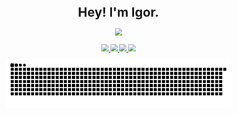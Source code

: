 <h1 align="center">Hey! I'm Igor.</h1>

<div align="center">
  <img src="https://github-readme-stats.vercel.app/api?username=igorjcqs&show_icons=true&theme=vue&include_all_commits=true&count_private=true"/>
</div>
<br>
<div align="center"> 

<a href="https://www.instagram.com/igorjcqs/" target="_blank">
<img src="https://img.shields.io/badge/Instagram-E4405F?style=for-the-badge&logo=instagram&logoColor=white">
</a>

<a href="https://twitter.com/jcqs0" target="_blank">
<img src="https://img.shields.io/badge/Twitter-1DA1F2?style=for-the-badge&logo=twitter&logoColor=white">
</a>
  
<a href="https://www.linkedin.com/in/igorjcqs/" target="_blank">
<img src="https://img.shields.io/badge/LinkedIn-0077B5?style=for-the-badge&logo=linkedin&logoColor=white">
</a>
  
<a href="https://open.spotify.com/user/dolphinbits?si=df4c8e544d0841e1" target="_blank">
<img src="https://img.shields.io/badge/Spotify-1ED760?&style=for-the-badge&logo=spotify&logoColor=white">
</a>

![Snake animation](https://github.com/igorjcqs/igorjcqs/blob/output/github-contribution-grid-snake.svg)
</div>
